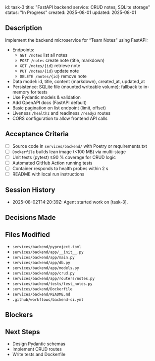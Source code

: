 id: task-3
title: "FastAPI backend service: CRUD notes, SQLite storage"
status: "In Progress"
created: 2025-08-01
updated: 2025-08-01

## Description

Implement the backend microservice for “Team Notes” using FastAPI:

- Endpoints:
  - `GET /notes` list all notes
  - `POST /notes` create note (title, markdown)
  - `GET /notes/{id}` retrieve note
  - `PUT /notes/{id}` update note
  - `DELETE /notes/{id}` remove note
- Data model: id, title, content (markdown), created_at, updated_at
- Persistence: SQLite file (mounted writeable volume); fallback to in-memory for tests
- Use Pydantic models & validation
- Add OpenAPI docs (FastAPI default)
- Basic pagination on list endpoint (limit, offset)
- Liveness `/healthz` and readiness `/readyz` routes
- CORS configuration to allow frontend API calls

## Acceptance Criteria

- [ ] Source code in `services/backend/` with Poetry or requirements.txt
- [ ] `Dockerfile` builds lean image (<100 MB) via multi-stage
- [ ] Unit tests (pytest) ≥90 % coverage for CRUD logic
- [ ] Automated GitHub Action running tests
- [ ] Container responds to health probes within 2 s
- [ ] README with local run instructions

## Session History

- 2025-08-02T14:20:39Z: Agent started work on [task-3].

## Decisions Made

<!-- Document implementation decisions -->

## Files Modified

- `services/backend/pyproject.toml`
- `services/backend/app/__init__.py`
- `services/backend/app/main.py`
- `services/backend/app/db.py`
- `services/backend/app/models.py`
- `services/backend/app/crud.py`
- `services/backend/app/routers/notes.py`
- `services/backend/tests/test_notes.py`
- `services/backend/Dockerfile`
- `services/backend/README.md`
- `.github/workflows/backend-ci.yml`

## Blockers

<!-- Document any blockers -->

## Next Steps

- Design Pydantic schemas
- Implement CRUD routes
- Write tests and Dockerfile

